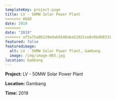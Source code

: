 ```yaml
---
templateKey: project-page
title: LV - 50MW Solar Power Plant
<<<<<<< HEAD
date: 2019
=======
date: "2019"
>>>>>>> af5a75a8b129edab5640aba51921ce8c0bd80331
featured: false
featuredimage:
  alt: LV - 50MW Solar Power Plant, Gambang
  image: /img/image-065.jpg
location: Gambang
---
```

**Project:** LV - 50MW Solar Power Plant

**Location:** Gambang

**Time:** 2019